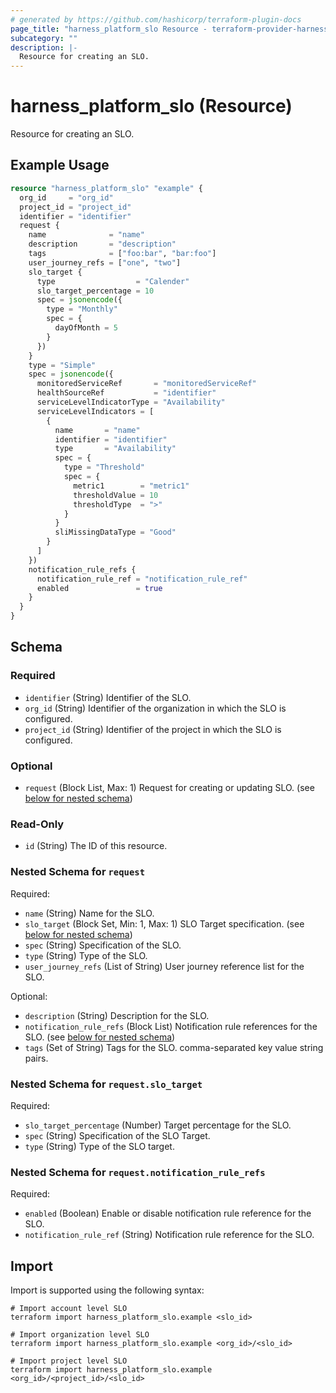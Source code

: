 ```yaml
---
# generated by https://github.com/hashicorp/terraform-plugin-docs
page_title: "harness_platform_slo Resource - terraform-provider-harness"
subcategory: ""
description: |-
  Resource for creating an SLO.
---
```


# harness_platform_slo (Resource)

Resource for creating an SLO.

## Example Usage

```terraform
resource "harness_platform_slo" "example" {
  org_id     = "org_id"
  project_id = "project_id"
  identifier = "identifier"
  request {
    name              = "name"
    description       = "description"
    tags              = ["foo:bar", "bar:foo"]
    user_journey_refs = ["one", "two"]
    slo_target {
      type                  = "Calender"
      slo_target_percentage = 10
      spec = jsonencode({
        type = "Monthly"
        spec = {
          dayOfMonth = 5
        }
      })
    }
    type = "Simple"
    spec = jsonencode({
      monitoredServiceRef       = "monitoredServiceRef"
      healthSourceRef           = "identifier"
      serviceLevelIndicatorType = "Availability"
      serviceLevelIndicators = [
        {
          name       = "name"
          identifier = "identifier"
          type       = "Availability"
          spec = {
            type = "Threshold"
            spec = {
              metric1        = "metric1"
              thresholdValue = 10
              thresholdType  = ">"
            }
          }
          sliMissingDataType = "Good"
        }
      ]
    })
    notification_rule_refs {
      notification_rule_ref = "notification_rule_ref"
      enabled               = true
    }
  }
}
```

<!-- schema generated by tfplugindocs -->
## Schema

### Required

- `identifier` (String) Identifier of the SLO.
- `org_id` (String) Identifier of the organization in which the SLO is configured.
- `project_id` (String) Identifier of the project in which the SLO is configured.

### Optional

- `request` (Block List, Max: 1) Request for creating or updating SLO. (see [below for nested schema](#nestedblock--request))

### Read-Only

- `id` (String) The ID of this resource.

<a id="nestedblock--request"></a>
### Nested Schema for `request`

Required:

- `name` (String) Name for the SLO.
- `slo_target` (Block Set, Min: 1, Max: 1) SLO Target specification. (see [below for nested schema](#nestedblock--request--slo_target))
- `spec` (String) Specification of the SLO.
- `type` (String) Type of the SLO.
- `user_journey_refs` (List of String) User journey reference list for the SLO.

Optional:

- `description` (String) Description for the SLO.
- `notification_rule_refs` (Block List) Notification rule references for the SLO. (see [below for nested schema](#nestedblock--request--notification_rule_refs))
- `tags` (Set of String) Tags for the SLO. comma-separated key value string pairs.

<a id="nestedblock--request--slo_target"></a>
### Nested Schema for `request.slo_target`

Required:

- `slo_target_percentage` (Number) Target percentage for the SLO.
- `spec` (String) Specification of the SLO Target.
- `type` (String) Type of the SLO target.


<a id="nestedblock--request--notification_rule_refs"></a>
### Nested Schema for `request.notification_rule_refs`

Required:

- `enabled` (Boolean) Enable or disable notification rule reference for the SLO.
- `notification_rule_ref` (String) Notification rule reference for the SLO.

## Import

Import is supported using the following syntax:

```shell
# Import account level SLO
terraform import harness_platform_slo.example <slo_id>

# Import organization level SLO
terraform import harness_platform_slo.example <org_id>/<slo_id>

# Import project level SLO
terraform import harness_platform_slo.example <org_id>/<project_id>/<slo_id>
```
